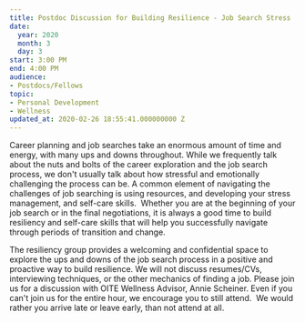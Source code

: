 ```yaml
---
title: Postdoc Discussion for Building Resilience - Job Search Stress
date:
  year: 2020
  month: 3
  day: 3
start: 3:00 PM
end: 4:00 PM
audience:
- Postdocs/Fellows
topic:
- Personal Development
- Wellness
updated_at: 2020-02-26 18:55:41.000000000 Z
---
```

Career planning and job searches take an enormous amount of time and
energy, with many ups and downs throughout. While we frequently talk
about the nuts and bolts of the career exploration and the job search
process, we don\'t usually talk about how stressful and emotionally
challenging the process can be. A common element of navigating the
challenges of job searching is using resources, and developing your
stress management, and self-care skills.  Whether you are at the
beginning of your job search or in the final negotiations, it is always
a good time to build resiliency and self-care skills that will help you
successfully navigate through periods of transition and change.

The resiliency group provides a welcoming and confidential space to
explore the ups and downs of the job search process in a positive and
proactive way to build resilience. We will not discuss resumes/CVs,
interviewing techniques, or the other mechanics of finding a job. Please
join us for a discussion with OITE Wellness Advisor, Annie
Scheiner. Even if you can't join us for the entire hour, we encourage
you to still attend.  We would rather you arrive late or leave early,
than not attend at all.

 

 

 
